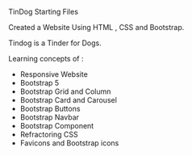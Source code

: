 TinDog Starting Files

Created a Website Using HTML , CSS and Bootstrap.

Tindog is a Tinder for Dogs. 

Learning concepts of :
- Responsive Website
- Bootstrap 5
- Bootstrap Grid and Column
- Bootstrap Card and Carousel
- Bootstrap Buttons
- Bootstrap Navbar
- Bootstrap Component
- Refractoring CSS
- Favicons and Bootstrap icons
